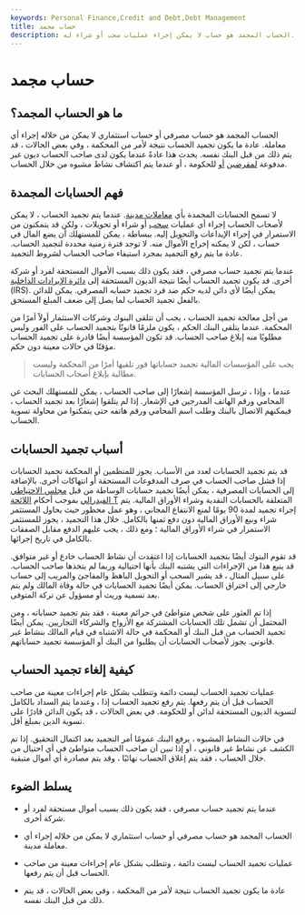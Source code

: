 ```yaml
---
keywords: Personal Finance,Credit and Debt,Debt Management
title: حساب مجمد
description: الحساب المجمد هو حساب لا يمكن إجراء عمليات سحب أو شراء له.
---
```


# حساب مجمد
## ما هو الحساب المجمد؟

الحساب المجمد هو حساب مصرفي أو حساب استثماري لا يمكن من خلاله إجراء أي معاملة. عادة ما يكون تجميد الحساب نتيجة لأمر من المحكمة ، وفي بعض الحالات ، قد يتم ذلك من قبل البنك نفسه. يحدث هذا عادةً عندما يكون لدى صاحب الحساب ديون غير مدفوعة [لمقرضين](/creditor) [أو](/creditor) للحكومة ، أو عندما يتم اكتشاف نشاط مشبوه من خلال الحساب.

## فهم الحسابات المجمدة

لا تسمح الحسابات المجمدة بأي [معاملات مدينة](/debit). عندما يتم تجميد الحساب ، لا يمكن لأصحاب الحساب إجراء أي عمليات [سحب](/withdrawal) أو شراء أو تحويلات ، ولكن قد يتمكنون من الاستمرار في إجراء الإيداعات والتحويل إليه. ببساطة ، يمكن للمستهلك أن يضع المال في حساب ، لكن لا يمكنه إخراج الأموال منه. لا توجد فترة زمنية محددة لتجميد الحساب. عادة ما يتم رفع التجميد بمجرد استيفاء صاحب الحساب لشروط التجميد.

عندما يتم تجميد حساب مصرفي ، فقد يكون ذلك بسبب الأموال المستحقة لفرد أو شركة أخرى. قد يكون تجميد الحساب أيضًا نتيجة الديون المستحقة إلى [دائرة الإيرادات الداخلية](/irs) (IRS). يمكن أيضًا لأي دائن لديه حكم ضد فرد تجميد حسابه المصرفي. يمكن للدائن بالفعل تجميد الحساب لما يصل إلى ضعف المبلغ المستحق.

من أجل معالجة تجميد الحساب ، يجب أن تتلقى البنوك وشركات الاستثمار أولاً أمرًا من المحكمة. عندما يتلقى البنك الحكم ، يكون ملزمًا قانونًا بتجميد الحساب على الفور وليس مطلوبًا منه إبلاغ صاحب الحساب. قد تكون المؤسسة أيضًا قادرة على تجميد الحساب مؤقتًا في حالات معينة دون حكم.

> يجب على المؤسسات المالية تجميد حساباتها فور تلقيها أمرًا من المحكمة وليست مطالبة بإبلاغ أصحاب الحسابات.

>

عندما ، وإذا ، ترسل المؤسسة إشعارًا إلى صاحب الحساب ، يمكن للمستهلك البحث عن المحامي ورقم الهاتف المدرجين في الإشعار. إذا لم يتلقوا إشعارًا بعد تجميد الحساب ، فيمكنهم الاتصال بالبنك وطلب اسم المحامي ورقم هاتفه حتى يتمكنوا من محاولة تسوية الحساب.

## أسباب تجميد الحسابات

قد يتم تجميد الحسابات لعدد من الأسباب. يجوز للمنظمين أو المحكمة تجميد الحسابات إذا فشل صاحب الحساب في صرف المدفوعات المستحقة أو انتهاكات أخرى. بالإضافة إلى الحسابات المصرفية ، يمكن أيضًا تجميد حسابات الوساطة من قبل [مجلس الاحتياطي الفيدرالي](/frb) بموجب أحكام [اللائحة T](/regulationt) المتعلقة بالحسابات النقدية وشراء الأوراق المالية. يتم إجراء تجميد لمدة 90 يومًا لمنع الانتفاع المجاني ، وهو عمل محظور حيث يحاول المستثمر شراء وبيع الأوراق المالية دون دفع ثمنها بالكامل. خلال هذا التجميد ، يجوز للمستثمر الاستمرار في شراء الأوراق المالية ؛ ومع ذلك ، يجب عليهم الدفع مقابل الصفقات بالكامل في تاريخ إجرائها.

قد تقوم البنوك أيضًا بتجميد الحسابات إذا اعتقدت أن نشاط الحساب خادع أو غير متوافق. قد ينبع هذا من الإجراءات التي يشتبه البنك بأنها احتيالية وربما لم يتخذها صاحب الحساب. على سبيل المثال ، قد يشير السحب أو التحويل الباهظ والمفاجئ والمريب إلى حساب خارجي إلى اختراق الحساب. يمكن أيضًا تجميد الحسابات في حالة وفاة المالك ولم يتم بعد تسمية وريث أو مسؤول عن تركة المتوفى.

إذا تم العثور على شخص متواطئ في جرائم معينة ، فقد يتم تجميد حساباته ، ومن المحتمل أن تشمل تلك الحسابات المشتركة مع الأزواج والشركاء التجاريين. يمكن أيضًا تجميد الحساب من قبل البنك أو المحكمة في حالة الاشتباه في قيام المالك بنشاط غير قانوني. يجوز لأصحاب الحسابات أن يطلبوا من البنك أو المؤسسة تجميد حساباتهم.

## كيفية إلغاء تجميد الحساب

عمليات تجميد الحساب ليست دائمة وتتطلب بشكل عام إجراءات معينة من صاحب الحساب قبل أن يتم رفعها. يتم رفع تجميد الحساب إذا ، وعندما يتم السداد بالكامل لتسوية الديون المستحقة لدائن أو للحكومة. في بعض الحالات ، قد يكون الدائن قادرًا على تسوية الدين بمبلغ أقل.

في حالات النشاط المشبوه ، يرفع البنك عمومًا أمر التجميد بعد اكتمال التحقيق. إذا تم الكشف عن نشاط غير قانوني ، أو إذا تبين أن صاحب الحساب متواطئ في أي احتيال من خلال الحساب ، فقد يتم إغلاق الحساب نهائيًا ، وقد يتم مصادرة أي أموال متبقية.

## يسلط الضوء

- عندما يتم تجميد حساب مصرفي ، فقد يكون ذلك بسبب أموال مستحقة لفرد أو شركة أخرى.

- الحساب المجمد هو حساب مصرفي أو حساب استثماري لا يمكن من خلاله إجراء أي معاملة مدينة.

- عمليات تجميد الحساب ليست دائمة ، وتتطلب بشكل عام إجراءات معينة من صاحب الحساب قبل أن يتم رفعها.

- عادة ما يكون تجميد الحساب نتيجة لأمر من المحكمة ، وفي بعض الحالات ، قد يتم ذلك من قبل البنك نفسه.

